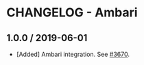 # CHANGELOG - Ambari

## 1.0.0 / 2019-06-01

* [Added] Ambari integration. See [#3670](https://github.com/DataDog/integrations-core/pull/3670).

